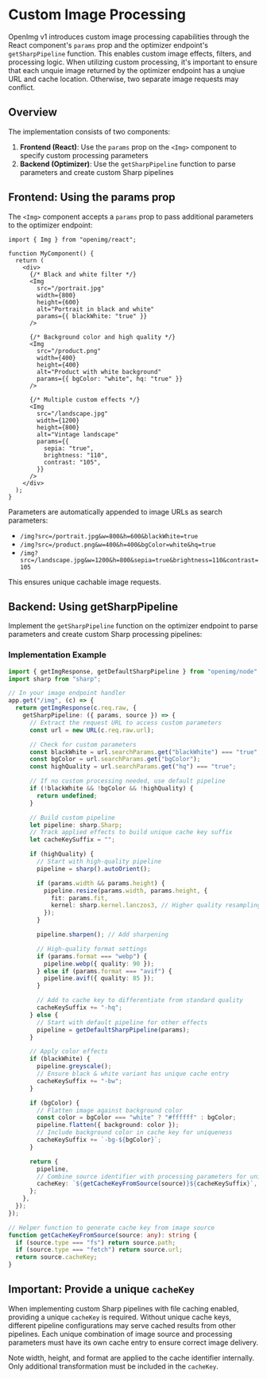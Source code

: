 # Custom Image Processing

OpenImg v1 introduces custom image processing capabilities through the React component's `params` prop and the optimizer endpoint's `getSharpPipeline` function. This enables custom image effects, filters, and processing logic. When utilizing custom processing, it's important to ensure that each unquie image returned by the optimizer endpoint has a unqiue URL and cache location. Otherwise, two separate image requests may conflict.

## Overview

The implementation consists of two components:

1. **Frontend (React)**: Use the `params` prop on the `<Img>` component to specify custom processing parameters
2. **Backend (Optimizer)**: Use the `getSharpPipeline` function to parse parameters and create custom Sharp pipelines

## Frontend: Using the params prop

The `<Img>` component accepts a `params` prop to pass additional parameters to the optimizer endpoint:

```tsx
import { Img } from "openimg/react";

function MyComponent() {
  return (
    <div>
      {/* Black and white filter */}
      <Img
        src="/portrait.jpg"
        width={800}
        height={600}
        alt="Portrait in black and white"
        params={{ blackWhite: "true" }}
      />

      {/* Background color and high quality */}
      <Img
        src="/product.png"
        width={400}
        height={400}
        alt="Product with white background"
        params={{ bgColor: "white", hq: "true" }}
      />

      {/* Multiple custom effects */}
      <Img
        src="/landscape.jpg"
        width={1200}
        height={800}
        alt="Vintage landscape"
        params={{
          sepia: "true",
          brightness: "110",
          contrast: "105",
        }}
      />
    </div>
  );
}
```

Parameters are automatically appended to image URLs as search parameters:

- `/img?src=/portrait.jpg&w=800&h=600&blackWhite=true`
- `/img?src=/product.png&w=400&h=400&bgColor=white&hq=true`
- `/img?src=/landscape.jpg&w=1200&h=800&sepia=true&brightness=110&contrast=105`

This ensures unique cachable image requests.

## Backend: Using getSharpPipeline

Implement the `getSharpPipeline` function on the optimizer endpoint to parse parameters and create custom Sharp processing pipelines:

### Implementation Example

```typescript
import { getImgResponse, getDefaultSharpPipeline } from "openimg/node";
import sharp from "sharp";

// In your image endpoint handler
app.get("/img", (c) => {
  return getImgResponse(c.req.raw, {
    getSharpPipeline: ({ params, source }) => {
      // Extract the request URL to access custom parameters
      const url = new URL(c.req.raw.url);

      // Check for custom parameters
      const blackWhite = url.searchParams.get("blackWhite") === "true";
      const bgColor = url.searchParams.get("bgColor");
      const highQuality = url.searchParams.get("hq") === "true";

      // If no custom processing needed, use default pipeline
      if (!blackWhite && !bgColor && !highQuality) {
        return undefined;
      }

      // Build custom pipeline
      let pipeline: sharp.Sharp;
      // Track applied effects to build unique cache key suffix
      let cacheKeySuffix = "";

      if (highQuality) {
        // Start with high-quality pipeline
        pipeline = sharp().autoOrient();

        if (params.width && params.height) {
          pipeline.resize(params.width, params.height, {
            fit: params.fit,
            kernel: sharp.kernel.lanczos3, // Higher quality resampling
          });
        }

        pipeline.sharpen(); // Add sharpening

        // High-quality format settings
        if (params.format === "webp") {
          pipeline.webp({ quality: 90 });
        } else if (params.format === "avif") {
          pipeline.avif({ quality: 85 });
        }

        // Add to cache key to differentiate from standard quality
        cacheKeySuffix += "-hq";
      } else {
        // Start with default pipeline for other effects
        pipeline = getDefaultSharpPipeline(params);
      }

      // Apply color effects
      if (blackWhite) {
        pipeline.greyscale();
        // Ensure black & white variant has unique cache entry
        cacheKeySuffix += "-bw";
      }

      if (bgColor) {
        // Flatten image against background color
        const color = bgColor === "white" ? "#ffffff" : bgColor;
        pipeline.flatten({ background: color });
        // Include background color in cache key for uniqueness
        cacheKeySuffix += `-bg-${bgColor}`;
      }

      return {
        pipeline,
        // Combine source identifier with processing parameters for unique cache key
        cacheKey: `${getCacheKeyFromSource(source)}${cacheKeySuffix}`,
      };
    },
  });
});

// Helper function to generate cache key from image source
function getCacheKeyFromSource(source: any): string {
  if (source.type === "fs") return source.path;
  if (source.type === "fetch") return source.url;
  return source.cacheKey;
}
```

## Important: Provide a unique `cacheKey`

When implementing custom Sharp pipelines with file caching enabled, providing a unique `cacheKey` is required. Without unique cache keys, different pipeline configurations may serve cached results from other pipelines. Each unique combination of image source and processing parameters must have its own cache entry to ensure correct image delivery.

Note width, height, and format are applied to the cache identifier internally. Only additional transformation must be included in the `cacheKey`.
